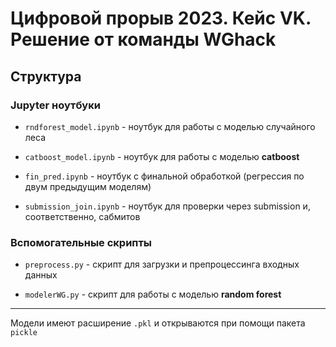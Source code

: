 # Цифровой прорыв 2023. Кейс VK. Решение от команды WGhack



## Структура

### Jupyter ноутбуки
- ```rndforest_model.ipynb``` - ноутбук для работы с моделью случайного леса

- ```catboost_model.ipynb``` - ноутбук для работы с моделью __catboost__

- ```fin_pred.ipynb``` - ноутбук с финальной обработкой (регрессия по двум предыдущим моделям)

- ```submission_join.ipynb``` - ноутбук для проверки через submission и, соответственно, сабмитов


### Вспомогательные скрипты
- ```preprocess.py``` - скрипт для загрузки и препроцессинга входных данных

- ```modelerWG.py``` - скрипт для работы с моделью __random forest__

------------
Модели имеют расширение ```.pkl``` и открываются при помощи пакета ```pickle```